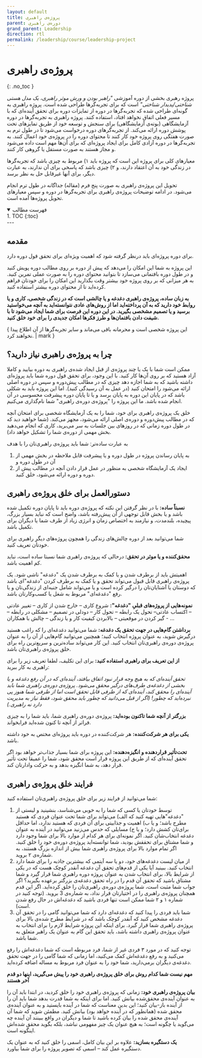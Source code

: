 ```yaml
---
layout: default
title: پروژه‌ی راهبری
parent: دوره‌‌ی راهبری
grand_parent: Leadership
direction: rtl
permalink: /leadership/course/leadership-project
---
```


# پروژه‌ی راهبری
{: .no_toc }

پروژه رهبری بخشی از دوره آموزشی *"راهبر بودن و ورش موثر راهبری، یک مدل هستی شناختی/پدیدار شناختی"* است که برای تجربه‌گرها طراحی شده است. پروژه راهبری به گونه‌ای طراحی شده که تجربه‌گرها در دوره از تمایزات دوره برای تحقق آینده‌ای که با مسیر فعلی اتفاق نخواهد افتاد، استفاده کنند. پروژه راهبری به تجربه‌گرها در دوره آزمایشگاهی (بوته‌ی آزمایشگاهی) برای سنجش و توسعه خود از طریق تمایزهای تحت پوشش دوره ارائه می‌کند. از تجربه‌گرهای دوره درخواست می‌شود تا در طول ترم به صورت هفتگی روی پروژه خود کار کنند تا محتوای دوره را در پروژه‌ی خود اعمال کنند. به تجربه‌گرها در دوره آزادی کامل برای ایجاد پروژه‌ای که برای آن‌ها مهم است داده می‌شود و مجاز هستند به صورت مستقل یا گروهی کار کنند.

معیارهای کلی برای پروژه این است که پروژه باید ۱) مربوط به چیزی باشد که تجربه‌گرها در زندگی خود به آن اعتقاد دارند، و ۲) چیزی باشد که پاسخی برای آن ندارند، به عبارت دیگر، برای آنها غیرقابل حل به نظر برسد. 

تحویل این پروژه‌ی راهبری به صورت پنج فرم (مقاله) جداگانه در طول ترم انجام می‌شود. در ادامه توضیحات پروژه‌ی راهبری برای تجربه‌گرها در دوره و سپس معیارهای تحویل پروژه‌ها آمده است.

<details open markdown="block">
  <summary>فهرست مطالب</summary>
  1. TOC
  {:toc}
</details>
---

## مقدمه
برای دوره پروژه‌ای باید درنظر گرفته شود که اهمیت ویژه‌ای برای تحقق قول دوره دارد.

این پروژه به شما این امکان را می‌دهد که پیش از دوره بر روی مطالب دوره پویش کنید و در طول دوره بافتمانی می‌سازد تا بتوانید محتوای دوره را به صورت عملی تمرین کنید. به هر میزانی که بر روی پروژه خود بیشتر وقت بگذارید این امکان را برای خودتان فراهم کرده‌اید تا از محتوای دوره بیشتر استفاده کنید.

**به زبان ساده، پروژه‌ی راهبری دغدغه و یا چالشی است که در زندگی شخصی، کاری و یا روابط خود دارید که به آن پرداخته‌اید اما از روش‌های عادی نتوانسته‌اید به آنچه می‌خواستید برسید و یا تصمیم مشخصی بگیرید. در این دوره این فرصت برای شما ایجاد می‌شود تا با شیفت دادن بافتمان‌ها و طرز فکرها امکان جدیدی را برای خود خلق کنید.**

{ این پروژه شخصی است و محرمانه باقی می‌ماند و سایر تجربه‌گرها از آن اطلاع پیدا نخواهند کرد. | mark }

## چرا به پروژه‌ی راهبری نیاز دارید؟
ممکن است شما با یک یا چند پروژه‌ی از قبل ایجاد شده‌ی راهبری به دوره بیایید و کاملا آزاد هستید که بر روی آن‌ها کار کنید. با این وجود، برای تحقق قول دوره شما باید پروژه‌ای داشته باشید که به شما اجازه دهد چیزی که در مطالب پیش‌دوره و سپس در دوره اصلی ارائه می‌شود را امتحان کنید (در عمل به آن رسیدگی کنید). اما این پروژه باید به شکلی باشد که در پایان این دوره به پایان برسد و یا تا پایان دوره پیشرفت محسوسی در آن انجام شده باشد. ما این پروژه را "پروژه‌ی دوره‌ی راهبری" شما نام‌گذاری می‌کنیم.

خلق یک پروژه‌ی راهبری برای خود، شما را به یک آزمایشگاه شخصی برای امتحان آنچه که در مطالب پیش‌دوره و دوره‌ی اصلی ارائه می‌شود، مجهز می‌کند. (شما خواهید دید که در طول دوره زمانی که در روزهای بین جلسات به سر می‌برید، کاری که انجام می‌دهید بخش مهمی از دوره‌ی شما را تشکیل خواهد داد).

به عبارت ساده‌تر: شما باید پروژه‌ی راهبری‌تان را با هدف 
1. به پایان رساندن پروژه در طول دوره و یا پیشرفت قابل ملاحظه در بخش مهمی از آن در طول دوره و
2. ایجاد یک آزمایشگاه شخصی به منظور در عمل قرار دادن آنچه در مطالب پیش از دوره و دوره ارائه می‌شود، خلق کنید.

## دستورالعمل برای خلق پروژه‌ی راهبری
**نسبتاً ساده:** با در نظر گرفتن این نکته که پروژه‌ی دوره باید تا پایان دوره تکمیل شده باشد و یا بخش قابل توجهی از آن پیش‌رفته باشد، واضح است که نباید بسیار بزرگ، پیچیده، بلند‌مدت، و نیازمند به اختصاص زمان و انرژی زیاد از طرف شما یا دیگران برای تکمیل باشد.

شما می‌توانید بعد از دوره چالش‌های زندگی را همچون پروژه‌های دیگرِ راهبری برای خودتان تعریف کنید.

**محقق‌کننده و یا موثر در تحقق:** درحالی که پروژه‌ی راهبری شما نسبتا ساده است، نباید کم اهمیت باشد.

اهمیتش باید از برطرف شدن و یا کمک به برطرف شدن یک "دغدغه" ناشی شود. یک پروژه‌ی راهبری قابل قبول می‌تواند تحقق و یا کمک به برطرف کردن "دغدغه"ای باشد که دوستان یا آشنایان‌تان را درگیر کرده است و یا می‌تواند شامل جنبه‌ای از زندگی‌تان و یا رفع "دغدغه‌ای" مربوط به شغل یا کسب‌و‌کارتان باشد.

**نمونه‌هایی از پروژه‌های قبلیِ "دغدغه":** شروع کاری – خارج شدن از کاری – تغییر عادتی – اکتساب عادتی– تحول یک رابطه – تحول کار – دودلی در تصمیم – مشکلی در رابطه – گیر کردن در موقعیتی – بالابردن کیفیت کار و یا زندگی – چالش با همکاران - ...

**برداشتن گام‌هایی در جهت تحقق یک دغدغه:** شما می‌توانید دغدغه‌ای را که راغب هستید درگیرش شوید، به عنوان پروژه انتخاب کنید؛ همچنین می‌توانید گام‌هایی از آن را به عنوان پروژه‌ی دوره‌ی راهبری‌تان انتخاب کنید. این کار می‌تواند ساده‌ترین و سریع‌ترین راه برای خلق پروژه‌ی راهبری‌تان باشد.

**از این تعریف برای راهبری استفاده کنید:** برای این تکلیف، لطفا تعریف زیر را برای راهبری به کار ببرید:

*تحقق آینده‌ای که به هیچ وجه قرار نبود اتفاق بیافتد، آینده‌ای که در آن رفع دغدغه و یا بخشی از دغدغه‌ی طرف‌های درگیر محقق می‌شود. پروژه‌ی دوره‌ی راهبری شما باید آینده‌ای را محقق کند، آینده‌ای که از طرفی قابل تحقق است اما از طرفی شما هنوز پی نبرده‌اید که چطور! (اگر از قبل می‌دانید که چطور باید محقق شود، فقط نیاز به مدیریت دارد نه راهبری.)*

**بزرگتر از آنچه شما تاکنون بوده‌اید:** پروژه‌ی دوره‌ی راهبری شما، باید شما را به چیزی فراتر از آنچه تا کنون شده‌اید فرا‌بخواند.

**یکی برای هر شرکت‌کننده:** هر شرکت‌کننده در دوره باید پروژه‌ای مختص به خود داشته باشد.

**تحت‌تأثیر قراردهنده و انگیزه‌دهنده:** این پروژه برای شما بسیار جذاب‌تر خواهد بود اگر تحقق آینده‌ای که از طریق این پروژه قرار است محقق شود، شما را عمیقا تحت تأثیر قرار دهد، به شما انگیزه بدهد و به حرکت وادارتان کند.

## فرایند خلق پروژه‌ی راهبری
شما می‌توانید از فرایند زیر برای خلق پروژه‌ی راهبری‌تان استفاده کنید:
1. توسط خودتان یا کسی که شما را به خوبی می‌شناسد، بنشینید و لیستی از "دغدغه"هایی تهیه کنید که الف) می‌تواند برای شما تحت عنوان فردی که هستید مطرح باشد؛ و یا ب) اهمیت و جذابیتی برای آن فردی که هستید ندارد، اما حداقل برای‌تان کشش دارد؛ و یا ج) مسایلی که حدس می‌زنید می‌توانید در آینده به عنوان دغدغه انتخاب‌شان کنید. اگر نمونه‌ای برای هر کدام از موارد بالا برای شما وجود دارد و شما مشتاق برای تحققش بودید، شما توانسته‌اید پروژه‌ی دوره‌ی خود را خلق کنید. اگر تمام موارد بالا برای پروژه‌ی راهبری شما بیش از اندازه بزرگ هستند، به شماره‌ی ۲ بروید.
2. از میان لیست دغدغه‌های خود، دو یا سه آیتمی که بیشترین جاذبه را برای شما دارد انتخاب کنید. ببینید آیا یکی از قدم‌های تحقق آن دغدغه آنقدر کوچک هست که در یکی از شرایط بالا، برای انتخاب شدن به عنوان پروژه دوره راهبری شما قرار گیرد و شما مشتاق باشید که تحقق آن قدم را در راه تحقق دغدغه‌ی بزرگتر برعهده بگیرید؟ اگر جواب شما مثبت است، شما پروژه‌ی دوره‌ی راهبری‌تان را خلق کرده‌اید. اگر این قدم همچنان پروژه‌ی راهبری را در اختیارتان قرار نداد، به شماره‌ی 3 بروید. (توجه کنید در شماره ۱ و ۲ شما ممکن است تنها فردی باشید که دغدغه‌اش در حال رفع شدن است).
3. شما باید فردی را پیدا کنید که دغدغه‌ای دارد که شما می‌توانید گامی را در تحقق آن دغدغه مشخص کنید که آنقدر کوچک باشد که در شرایط مطرح شده‌ی بالا برای پروژه‌ی راهبری شما قرار گیرد. برای اینکه این پروژه شرایط لازم را برای انتخاب به عنوان پروژه‌ی راهبری داشته باشد، باید تحقق این گام به عنوان یک راهبر متعلق به شما باشد.

توجه کنید که در مورد ۳ فردی غیر از شما، فرد مربوطه است که شما دغدغه‌اش را رفع می‌کنید و به رفع دغدغه‌اش کمک می‌کنید، اما زمانی که شما گامی را در جهت تحقق دغدغه‌ی دیگران برمی‌دارید، شما خود را به عنوان فرد مربوط به مساله اضافه کرده‌اید.

**مهم نیست شما کدام روش برای خلق پروژه‌ی راهبری خود را پیش می‌گیرید، اینها دو قدم آخر هستند**

**بیان پروژه‌ی راهبری خود:** زمانی که پروژه‌ی راهبری خود را خلق کردید، در ابتدا باید آن را به عنوان آینده‌ی محقق‌شده بیانش کنید. اما برای اینکه به شما قدرت بدهد شما باید آن را از آینده باز-بیان کنید؛ این بدین معناست که شما در آینده بایستید و به عنوان آینده‌ی محقق شده (همانطور که در آینده خواهد بود) بیانش کنید. مطمئن شوید که شما آن آینده‌ی محقق شده را بیان کرده باشید تا شما و دیگران در واقع ببینند آن آینده چه می‌گوید یا چگونه است؛ به هیچ عنوان یک چیز مفهومی نباشد، بلکه بگوید محقق شده‌اش اینگونه است.

**یک دستگیره بسازید:** علاوه بر این بیان کامل، اسمی را خلق کنید که به عنوان یک دستگیره عمل کند – اسمی که تصویر پروژه را برای شما بیاورد.
